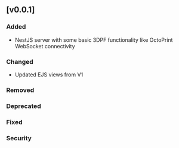 ## [v0.0.1]

### Added
- NestJS server with some basic 3DPF functionality like OctoPrint WebSocket connectivity

### Changed
- Updated EJS views from V1

### Removed

### Deprecated

### Fixed

### Security
